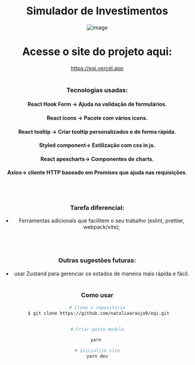 
<div align= "center">


# Simulador de Investimentos
![image](https://user-images.githubusercontent.com/81394067/154782884-72c7a150-d031-45c4-840a-fa155cfffa40.png)
# Acesse o site do projeto aqui:
 https://eqi.vercel.app
  <br><br>

###  Tecnologias usadas:
#### React Hook Form -> Ajuda na validação de formulários.
#### React icons -> Pacote com vários icons.
#### React tooltip -> Criar tooltip personalizados e de forma rápida.
#### Styled component-> Estilização com css in js.
#### React apexcharts-> Componentes de charts.
#### Axios-> cliente HTTP baseado em Promises que ajuda nas requisições.
  
<br><br>
### Tarefa diferencial:
- Ferramentas adicionais que facilitem o seu trabalho (eslint, prettier, webpack/vite);
  
  
  <br><br>
### Outras sugestões futuras:
- usar Zustand para gerenciar os estados de maneira mais rápida e fácil.
<br><br>

  
### Como usar 

```bash
# Clone o repositório
 $ git clone https://github.com/nataliaaraujo0/eqi.git
```

```bash

# Criar pasta module

yarn 
```

```bash
# Inicialize vite
yarn dev
```


